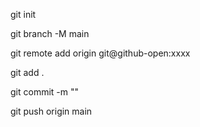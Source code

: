 git init

git branch -M main

git remote add origin git@github-open:xxxx

git add .

git commit -m ""

git push origin main
